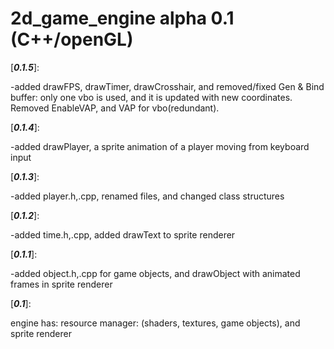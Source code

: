 # 2d_game_engine alpha 0.1 (C++/openGL)

[___0.1.5___]:

  -added drawFPS, drawTimer, drawCrosshair, and removed/fixed Gen & Bind buffer: only one vbo is used, and it is updated with new coordinates. Removed EnableVAP, and VAP for vbo(redundant).

[___0.1.4___]:

  -added drawPlayer, a sprite animation of a player moving from keyboard input

[___0.1.3___]:

  -added player.h,.cpp, renamed files, and changed class structures

[___0.1.2___]:

  -added time.h,.cpp, added drawText to sprite renderer

[___0.1.1___]:

  -added object.h,.cpp for game objects, and drawObject with animated frames in sprite renderer

[___0.1___]:

engine has:
  resource manager: (shaders, textures, game objects),
  and sprite renderer
